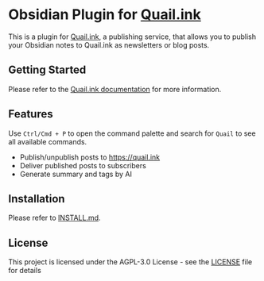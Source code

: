 # Obsidian Plugin for [Quail.ink](https://quail.ink)

This is a plugin for [Quail.ink](https://quail.ink), a publishing service, that allows you to publish your Obsidian notes to Quail.ink as newsletters or blog posts.

## Getting Started

Please refer to the [Quail.ink documentation](https://docs.quail.ink/writer/obsidian-plugin.html) for more information.

## Features

Use `Ctrl/Cmd + P` to open the command palette and search for `Quail` to see all available commands.

- Publish/unpublish posts to https://quail.ink
- Deliver published posts to subscribers
- Generate summary and tags by AI

## Installation

Please refer to [INSTALL.md](INSTALL.md).

## License

This project is licensed under the AGPL-3.0 License - see the [LICENSE](LICENSE) file for details
